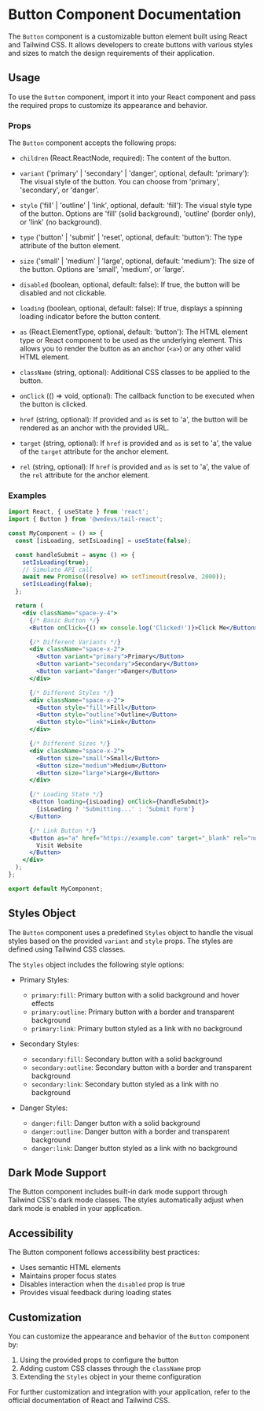 # Button Component Documentation

The `Button` component is a customizable button element built using React and Tailwind CSS. It allows developers to create buttons with various styles and sizes to match the design requirements of their application.

## Usage

To use the `Button` component, import it into your React component and pass the required props to customize its appearance and behavior.

### Props

The `Button` component accepts the following props:

- `children` (React.ReactNode, required): The content of the button.

- `variant` ('primary' | 'secondary' | 'danger', optional, default: 'primary'): The visual style of the button. You can choose from 'primary', 'secondary', or 'danger'.

- `style` ('fill' | 'outline' | 'link', optional, default: 'fill'): The visual style type of the button. Options are 'fill' (solid background), 'outline' (border only), or 'link' (no background).

- `type` ('button' | 'submit' | 'reset', optional, default: 'button'): The type attribute of the button element.

- `size` ('small' | 'medium' | 'large', optional, default: 'medium'): The size of the button. Options are 'small', 'medium', or 'large'.

- `disabled` (boolean, optional, default: false): If true, the button will be disabled and not clickable.

- `loading` (boolean, optional, default: false): If true, displays a spinning loading indicator before the button content.

- `as` (React.ElementType, optional, default: 'button'): The HTML element type or React component to be used as the underlying element. This allows you to render the button as an anchor (`<a>`) or any other valid HTML element.

- `className` (string, optional): Additional CSS classes to be applied to the button.

- `onClick` (() => void, optional): The callback function to be executed when the button is clicked.

- `href` (string, optional): If provided and `as` is set to 'a', the button will be rendered as an anchor with the provided URL.

- `target` (string, optional): If `href` is provided and `as` is set to 'a', the value of the `target` attribute for the anchor element.

- `rel` (string, optional): If `href` is provided and `as` is set to 'a', the value of the `rel` attribute for the anchor element.

### Examples

```jsx
import React, { useState } from 'react';
import { Button } from '@wedevs/tail-react';

const MyComponent = () => {
  const [isLoading, setIsLoading] = useState(false);

  const handleSubmit = async () => {
    setIsLoading(true);
    // Simulate API call
    await new Promise((resolve) => setTimeout(resolve, 2000));
    setIsLoading(false);
  };

  return (
    <div className="space-y-4">
      {/* Basic Button */}
      <Button onClick={() => console.log('Clicked!')}>Click Me</Button>

      {/* Different Variants */}
      <div className="space-x-2">
        <Button variant="primary">Primary</Button>
        <Button variant="secondary">Secondary</Button>
        <Button variant="danger">Danger</Button>
      </div>

      {/* Different Styles */}
      <div className="space-x-2">
        <Button style="fill">Fill</Button>
        <Button style="outline">Outline</Button>
        <Button style="link">Link</Button>
      </div>

      {/* Different Sizes */}
      <div className="space-x-2">
        <Button size="small">Small</Button>
        <Button size="medium">Medium</Button>
        <Button size="large">Large</Button>
      </div>

      {/* Loading State */}
      <Button loading={isLoading} onClick={handleSubmit}>
        {isLoading ? 'Submitting...' : 'Submit Form'}
      </Button>

      {/* Link Button */}
      <Button as="a" href="https://example.com" target="_blank" rel="noopener noreferrer">
        Visit Website
      </Button>
    </div>
  );
};

export default MyComponent;
```

## Styles Object

The `Button` component uses a predefined `Styles` object to handle the visual styles based on the provided `variant` and `style` props. The styles are defined using Tailwind CSS classes.

The `Styles` object includes the following style options:

- Primary Styles:

  - `primary:fill`: Primary button with a solid background and hover effects
  - `primary:outline`: Primary button with a border and transparent background
  - `primary:link`: Primary button styled as a link with no background

- Secondary Styles:

  - `secondary:fill`: Secondary button with a solid background
  - `secondary:outline`: Secondary button with a border and transparent background
  - `secondary:link`: Secondary button styled as a link with no background

- Danger Styles:
  - `danger:fill`: Danger button with a solid background
  - `danger:outline`: Danger button with a border and transparent background
  - `danger:link`: Danger button styled as a link with no background

## Dark Mode Support

The Button component includes built-in dark mode support through Tailwind CSS's dark mode classes. The styles automatically adjust when dark mode is enabled in your application.

## Accessibility

The Button component follows accessibility best practices:

- Uses semantic HTML elements
- Maintains proper focus states
- Disables interaction when the `disabled` prop is true
- Provides visual feedback during loading states

## Customization

You can customize the appearance and behavior of the `Button` component by:

1. Using the provided props to configure the button
2. Adding custom CSS classes through the `className` prop
3. Extending the `Styles` object in your theme configuration

For further customization and integration with your application, refer to the official documentation of React and Tailwind CSS.
